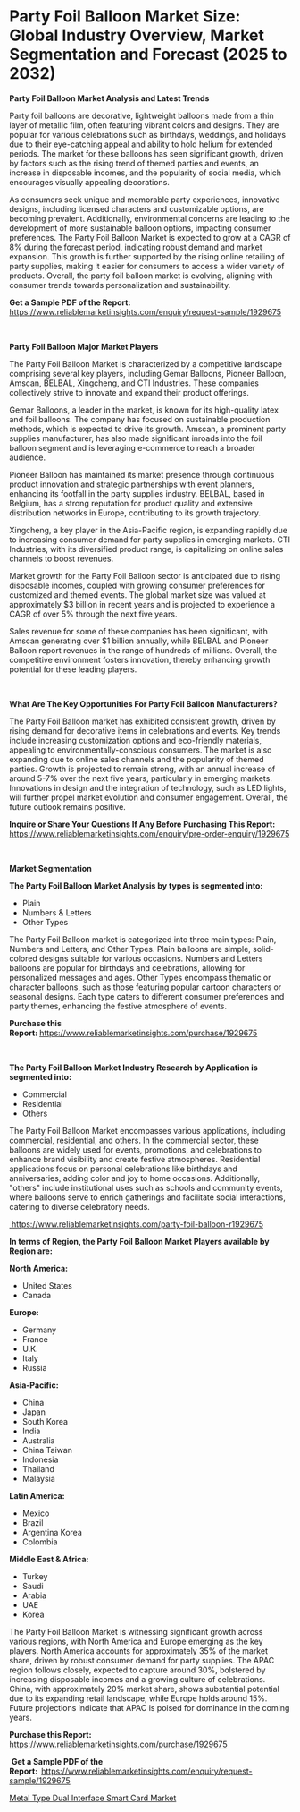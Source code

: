 <p><h1>Party Foil Balloon Market Size: Global Industry Overview, Market Segmentation and Forecast (2025 to 2032)</h1></p><p><strong>Party Foil Balloon Market Analysis and Latest Trends</strong></p>
<p><p>Party foil balloons are decorative, lightweight balloons made from a thin layer of metallic film, often featuring vibrant colors and designs. They are popular for various celebrations such as birthdays, weddings, and holidays due to their eye-catching appeal and ability to hold helium for extended periods. The market for these balloons has seen significant growth, driven by factors such as the rising trend of themed parties and events, an increase in disposable incomes, and the popularity of social media, which encourages visually appealing decorations.</p><p>As consumers seek unique and memorable party experiences, innovative designs, including licensed characters and customizable options, are becoming prevalent. Additionally, environmental concerns are leading to the development of more sustainable balloon options, impacting consumer preferences. The Party Foil Balloon Market is expected to grow at a CAGR of 8% during the forecast period, indicating robust demand and market expansion. This growth is further supported by the rising online retailing of party supplies, making it easier for consumers to access a wider variety of products. Overall, the party foil balloon market is evolving, aligning with consumer trends towards personalization and sustainability.</p></p>
<p><strong>Get a Sample PDF of the Report:&nbsp;</strong> <a href="https://www.reliablemarketinsights.com/enquiry/request-sample/1929675?utm_campaign=3038&utm_medium=2&utm_source=Github&utm_content=ia&utm_term=29032025&utm_id=party-foil-balloon">https://www.reliablemarketinsights.com/enquiry/request-sample/1929675</a></p>
<p>&nbsp;</p>
<p><strong>Party Foil Balloon Major Market Players</strong></p>
<p><p>The Party Foil Balloon Market is characterized by a competitive landscape comprising several key players, including Gemar Balloons, Pioneer Balloon, Amscan, BELBAL, Xingcheng, and CTI Industries. These companies collectively strive to innovate and expand their product offerings.</p><p>Gemar Balloons, a leader in the market, is known for its high-quality latex and foil balloons. The company has focused on sustainable production methods, which is expected to drive its growth. Amscan, a prominent party supplies manufacturer, has also made significant inroads into the foil balloon segment and is leveraging e-commerce to reach a broader audience.</p><p>Pioneer Balloon has maintained its market presence through continuous product innovation and strategic partnerships with event planners, enhancing its footfall in the party supplies industry. BELBAL, based in Belgium, has a strong reputation for product quality and extensive distribution networks in Europe, contributing to its growth trajectory.</p><p>Xingcheng, a key player in the Asia-Pacific region, is expanding rapidly due to increasing consumer demand for party supplies in emerging markets. CTI Industries, with its diversified product range, is capitalizing on online sales channels to boost revenues.</p><p>Market growth for the Party Foil Balloon sector is anticipated due to rising disposable incomes, coupled with growing consumer preferences for customized and themed events. The global market size was valued at approximately $3 billion in recent years and is projected to experience a CAGR of over 5% through the next five years.</p><p>Sales revenue for some of these companies has been significant, with Amscan generating over $1 billion annually, while BELBAL and Pioneer Balloon report revenues in the range of hundreds of millions. Overall, the competitive environment fosters innovation, thereby enhancing growth potential for these leading players.</p></p>
<p>&nbsp;</p>
<p><strong>What Are The Key Opportunities For Party Foil Balloon Manufacturers?</strong></p>
<p><p>The Party Foil Balloon market has exhibited consistent growth, driven by rising demand for decorative items in celebrations and events. Key trends include increasing customization options and eco-friendly materials, appealing to environmentally-conscious consumers. The market is also expanding due to online sales channels and the popularity of themed parties. Growth is projected to remain strong, with an annual increase of around 5-7% over the next five years, particularly in emerging markets. Innovations in design and the integration of technology, such as LED lights, will further propel market evolution and consumer engagement. Overall, the future outlook remains positive.</p></p>
<p><strong>Inquire or Share Your Questions If Any Before Purchasing This Report:</strong> <a href="https://www.reliablemarketinsights.com/enquiry/pre-order-enquiry/1929675?utm_campaign=3038&utm_medium=2&utm_source=Github&utm_content=ia&utm_term=29032025&utm_id=party-foil-balloon">https://www.reliablemarketinsights.com/enquiry/pre-order-enquiry/1929675</a></p>
<p>&nbsp;</p>
<p><strong>Market Segmentation</strong></p>
<p><strong>The Party Foil Balloon Market Analysis by types is segmented into:</strong></p>
<p><ul><li>Plain</li><li>Numbers & Letters</li><li>Other Types</li></ul></p>
<p><p>The Party Foil Balloon market is categorized into three main types: Plain, Numbers and Letters, and Other Types. Plain balloons are simple, solid-colored designs suitable for various occasions. Numbers and Letters balloons are popular for birthdays and celebrations, allowing for personalized messages and ages. Other Types encompass thematic or character balloons, such as those featuring popular cartoon characters or seasonal designs. Each type caters to different consumer preferences and party themes, enhancing the festive atmosphere of events.</p></p>
<p><strong>Purchase this Report:&nbsp;</strong><a href="https://www.reliablemarketinsights.com/purchase/1929675?utm_campaign=3038&utm_medium=2&utm_source=Github&utm_content=ia&utm_term=29032025&utm_id=party-foil-balloon">https://www.reliablemarketinsights.com/purchase/1929675</a></p>
<p>&nbsp;</p>
<p><strong>The Party Foil Balloon Market Industry Research by Application is segmented into:</strong></p>
<p><ul><li>Commercial</li><li>Residential</li><li>Others</li></ul></p>
<p><p>The Party Foil Balloon Market encompasses various applications, including commercial, residential, and others. In the commercial sector, these balloons are widely used for events, promotions, and celebrations to enhance brand visibility and create festive atmospheres. Residential applications focus on personal celebrations like birthdays and anniversaries, adding color and joy to home occasions. Additionally, "others" include institutional uses such as schools and community events, where balloons serve to enrich gatherings and facilitate social interactions, catering to diverse celebratory needs.</p></p>
<p><a href="https://www.reliablemarketinsights.com/party-foil-balloon-r1929675?utm_campaign=3038&utm_medium=2&utm_source=Github&utm_content=ia&utm_term=29032025&utm_id=party-foil-balloon">&nbsp;https://www.reliablemarketinsights.com/party-foil-balloon-r1929675</a></p>
<p><strong>In terms of Region, the Party Foil Balloon Market Players available by Region are:</strong></p>
<p>
    <p> <strong> North America: </strong>
        <ul>
            <li>United States</li>
            <li>Canada</li>
        </ul>
        </p> 
    <p> <strong> Europe: </strong>
        <ul>
            <li>Germany</li>
            <li>France</li>
            <li>U.K.</li>
            <li>Italy</li>
            <li>Russia</li>
        </ul>
        </p> 
    <p> <strong> Asia-Pacific: </strong>
        <ul>
            <li>China</li>
            <li>Japan</li>
            <li>South Korea</li>
            <li>India</li>
            <li>Australia</li>
            <li>China Taiwan</li>
            <li>Indonesia</li>
            <li>Thailand</li>
            <li>Malaysia</li>
        </ul>
        </p> 
    <p> <strong> Latin America: </strong>
        <ul>
            <li>Mexico</li>
            <li>Brazil</li>
            <li>Argentina Korea</li>
            <li>Colombia</li>
        </ul>
        </p> 
    <p> <strong> Middle East & Africa: </strong>
        <ul>
            <li>Turkey</li>
            <li>Saudi</li>
            <li>Arabia</li>
            <li>UAE</li>
            <li>Korea</li>
        </ul>
    </p>
    </p>
<p><p>The Party Foil Balloon Market is witnessing significant growth across various regions, with North America and Europe emerging as the key players. North America accounts for approximately 35% of the market share, driven by robust consumer demand for party supplies. The APAC region follows closely, expected to capture around 30%, bolstered by increasing disposable incomes and a growing culture of celebrations. China, with approximately 20% market share, shows substantial potential due to its expanding retail landscape, while Europe holds around 15%. Future projections indicate that APAC is poised for dominance in the coming years.</p></p>
<p><strong>Purchase this Report: </strong><a href="https://www.reliablemarketinsights.com/purchase/1929675?utm_campaign=3038&utm_medium=2&utm_source=Github&utm_content=ia&utm_term=29032025&utm_id=party-foil-balloon">https://www.reliablemarketinsights.com/purchase/1929675</a></p>
<p>&nbsp;<strong>Get a Sample PDF of the Report:&nbsp;&nbsp;</strong><a href="https://www.reliablemarketinsights.com/enquiry/request-sample/1929675?utm_campaign=3038&utm_medium=2&utm_source=Github&utm_content=ia&utm_term=29032025&utm_id=party-foil-balloon">https://www.reliablemarketinsights.com/enquiry/request-sample/1929675</a></p>
<p><strong></strong></p>
<p><p><a href="https://github.com/voigttyagi/Market-Research-Report-List-1/blob/main/metal-type-dual-interface-smart-card-market.md?utm_campaign=3038&utm_medium=2&utm_source=Github&utm_content=ia&utm_term=29032025&utm_id=party-foil-balloon">Metal Type Dual Interface Smart Card Market</a></p></p>